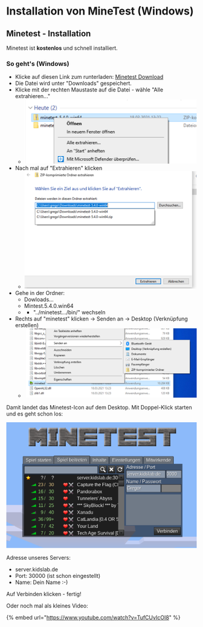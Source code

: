 # Installation von MineTest \(Windows\)

## Minetest - Installation

Minetest ist **kostenlos** und schnell installiert.

### So geht's \(Windows\)

* Klicke auf diesen Link zum runterladen: [Minetest Download](https://github.com/minetest/minetest/releases/download/5.4.0/minetest-5.4.0-win64.zip)
* Die Datei wird unter "Downloads" gespeichert.
* Klicke mit der rechten Maustaste auf die Datei - wähle "Alle extrahieren..."
  * ![](../.gitbook/assets/minetest-install-1.png)
* Nach mal auf "Extrahieren" klicken
  * ![](../.gitbook/assets/minetest-install-2.png)
* Gehe in der Ordner:
  * Dowloads...
  * Mintest.5.4.0.win64
  * * "../minetest.../bin/" wechseln
* Rechts auf "minetest" klicken -&gt; Senden an -&gt; Desktop \(Verknüpfung erstellen\)
  * ![](../.gitbook/assets/minetest-install-3.png)

Damit landet das Minetest-Icon auf dem Desktop. Mit Doppel-Klick starten und es geht schon los:

![](../.gitbook/assets/minetest-install-4.png)

Adresse unseres Servers:

* server.kidslab.de
* Port: 30000 \(ist schon eingestellt\)
* Name: Dein Name :-\)

Auf Verbinden klicken - fertig!

Oder noch mal als kleines Video:

{% embed url="https://www.youtube.com/watch?v=TufCUvIcOI8" %}




